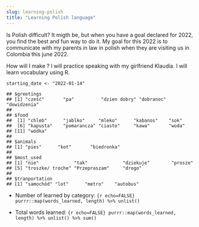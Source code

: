 ```yaml
---
slug: learning-polish
title: "Learning Polish language"
---
```


Is Polish difficult?
It migth be, but when you have a goal declared for 2022, you find the best and
fun way to do it. My goal for this 2022 is to communicate with my parents in law
in polish when they are visiting us in Colombia this june 2022.

How will I make ?
I will practice speaking with my girlfriend Klaudia.
I will learn vocabulary using R.

`starting_date <- "2022-01-14"`


```
## $greetings
## [1] "cześć"       "pa"          "dzien dobry" "dobranoc"    "dowidzenia" 
## 
## $food
##  [1] "chleb"      "jablko"     "mleko"      "kabanos"    "sok"       
##  [6] "kapusta"    "pomarancza" "ciasto"     "kawa"       "woda"      
## [11] "wódka"     
## 
## $animals
## [1] "pies"      "kot"       "biedronka"
## 
## $most_used
## [1] "nie"             "tak"             "dziekuje"        "prosze"         
## [5] "troszke/ troche" "Przepraszam"     "drogo"          
## 
## $tranportation
## [1] "samochód" "lot"      "metro"    "autobus"
```

- Number of learned by category: ```{r echo=FALSE} purrr::map(words_learned, length) %>% unlist()```

- Total words learned: `{r echo=FALSE} purrr::map(words_learned, length) %>% unlist() %>% sum()`


